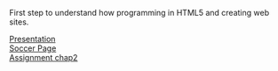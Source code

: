 First step to understand how programming in HTML5 and creating web sites.

<a href="https://antoinemotte.github.io/omis-475/presentation.html"> Presentation </a> <br>
<a href="https://antoinemotte.github.io/omis-475/chap1.html"> Soccer Page </a> <br>
<a href="https://antoinemotte.github.io/omis-475/chap2.html"> Assignment chap2 </a>
